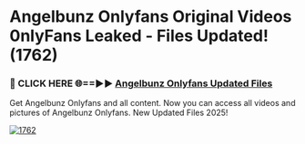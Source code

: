 # Angelbunz Onlyfans Original Videos 0nlyFans Leaked - Files Updated! (1762)

<h3>🔴 CLICK HERE 🌐==►► <a href="https://tinyurl.com/ehrbuxhb" rel="nofollow">Angelbunz Onlyfans Updated Files</a></h3>

Get Angelbunz Onlyfans and all content. Now you can access all videos and pictures of Angelbunz Onlyfans. New Updated Files 2025!

[![1762](https://i.imgur.com/lVYEuWS.gif)](https://tinyurl.com/ehrbuxhb)
